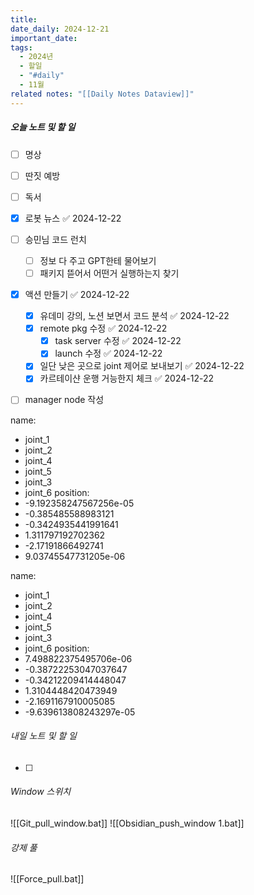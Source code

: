 ```yaml
---
title: 
date_daily: 2024-12-21
important_date: 
tags:
  - 2024년
  - 할일
  - "#daily"
  - 11월
related notes: "[[Daily Notes Dataview]]"
---
```

##### 오늘 노트 및 할 일 
- [ ] 명상
- [ ] 딴짓 예방
- [ ] 독서
- [x] 로봇 뉴스 ✅ 2024-12-22
- [ ] 승민님 코드 런치
	- [ ] 정보 다 주고 GPT한테 물어보기
	- [ ] 패키지 뜯어서 어떤거 실행하는지 찾기
- [x] 액션 만들기 ✅ 2024-12-22
	- [x] 유데미 강의, 노션 보면서 코드 분석 ✅ 2024-12-22
	- [x] remote pkg 수정 ✅ 2024-12-22
		- [x] task server 수정 ✅ 2024-12-22
		- [x] launch 수정 ✅ 2024-12-22
	- [x] 일단 낮은 곳으로 joint 제어로 보내보기 ✅ 2024-12-22
	- [x] 카르테이샨 운행 거능한지 체크 ✅ 2024-12-22
- [ ] manager node 작성
  

name:
- joint_1
- joint_2
- joint_4
- joint_5
- joint_3
- joint_6
position:
- -9.192358247567256e-05
- -0.385485588983121
- -0.3424935441991641
- 1.311797192702362
- -2.17191866492741
- 9.03745547731205e-06

name:
- joint_1
- joint_2
- joint_4
- joint_5
- joint_3
- joint_6
position:
- 7.498822375495706e-06
- -0.38722253047037647
- -0.34212209414448047
- 1.3104448420473949
- -2.1691167910005085
- -9.639613808243297e-05



###### 내일 노트 및 할 일
- [ ]  


######  Window 스위치
![[Git_pull_window.bat]]
![[Obsidian_push_window 1.bat]]



###### 강제 풀
![[Force_pull.bat]]